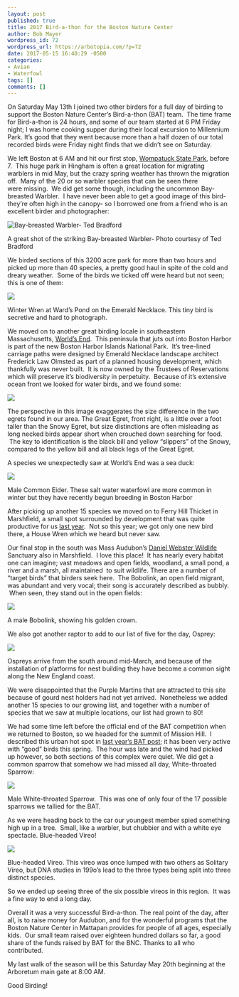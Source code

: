 ```yaml
---
layout: post
published: true
title: 2017 Bird-a-thon for the Boston Nature Center
author: Bob Mayer
wordpress_id: 72
wordpress_url: https://arbotopia.com/?p=72
date: 2017-05-15 16:40:29 -0500
categories:
- Avian
- Waterfowl
tags: []
comments: []
---
```


On Saturday May 13th I joined two other birders for a full day of birding to support the Boston Nature Center’s Bird-a-thon (BAT) team.  The time frame for Bird-a-thon is 24 hours, and some of our team started at 6 PM Friday night; I was home cooking supper during their local excursion to Millennium Park. It’s good that they went because more than a half dozen of our total recorded birds were Friday night finds that we didn’t see on Saturday.

We left Boston at 6 AM and hit our first stop, [Wompatuck State Park](https://www.mass.gov/locations/wompatuck-state-park), before 7.  This huge park in Hingham is often a great location for migrating warblers in mid May, but the crazy spring weather has thrown the migration off.  Many of the 20 or so warbler species that can be seen there were missing.  We did get some though, including the uncommon Bay-breasted Warbler.  I have never been able to get a good image of this bird- they’re often high in the canopy- so I borrowed one from a friend who is an excellent birder and photographer:

![Bay-breasted Warbler- Ted Bradford](/images/2017/05/Bay-breasted-Warbler-Ted-Bradford.jpg)

A great shot of the striking Bay-breasted Warbler- Photo courtesy of Ted Bradford

We birded sections of this 3200 acre park for more than two hours and picked up more than 40 species, a pretty good haul in spite of the cold and dreary weather.  Some of the birds we ticked off were heard but not seen; this is one of them:

![](/images/2018/11/P1090246.jpg)

Winter Wren at Ward’s Pond on the Emerald Necklace. This tiny bird is secretive and hard to photograph.

We moved on to another great birding locale in southeastern Massachusetts, [World’s End](http://www.thetrustees.org/places-to-visit/south-shore/worlds-end.html).  This peninsula that juts out into Boston Harbor is part of the new Boston Harbor Islands National Park.  It’s tree-lined carriage paths were designed by Emerald Necklace landscape architect Frederick Law Olmsted as part of a planned housing development, which thankfully was never built.  It is now owned by the Trustees of Reservations which will preserve it’s biodiversity in perpetuity.  Because of it’s extensive ocean front we looked for water birds, and we found some:

![](/images/2018/11/P1010004.jpg)

The perspective in this image exaggerates the size difference in the two egrets found in our area. The Great Egret, front right, is a little over a foot taller than the Snowy Egret, but size distinctions are often misleading as long necked birds appear short when crouched down searching for food.  The key to identification is the black bill and yellow “slippers” of the Snowy, compared to the yellow bill and all black legs of the Great Egret.

A species we unexpectedly saw at World’s End was a sea duck:

![](/images/2018/11/P1070121.jpg)

Male Common Eider. These salt water waterfowl are more common in winter but they have recently begun breeding in Boston Harbor

After picking up another 15 species we moved on to Ferry Hill Thicket in Marshfield, a small spot surrounded by development that was quite productive for us [last year](http://www.arbotopia.com/bird-a-thon-2016/).  Not so this year; we got only one new bird there, a House Wren which we heard but never saw.

Our final stop in the south was Mass Audubon’s [Daniel Webster Wildlife](http://www.massaudubon.org:80/get-outdoors/wildlife-sanctuaries/daniel-webster) Sanctuary also in Marshfield.  I love this place!  It has nearly every habitat one can imagine; vast meadows and open fields, woodland, a small pond, a river and a marsh, all maintained  to suit wildlife. There are a number of “target birds” that birders seek here.  The Bobolink, an open field migrant, was abundant and very vocal; their song is accurately described as bubbly.  When seen, they stand out in the open fields:

![](/images/2018/11/P1010062.jpg)

A male Bobolink, showing his golden crown.

We also got another raptor to add to our list of five for the day, Osprey:

![](/images/2018/11/P1040384.jpg)

Ospreys arrive from the south around mid-March, and because of the installation of platforms for nest building they have become a common sight along the New England coast.

We were disappointed that the Purple Martins that are attracted to this site because of gourd nest holders had not yet arrived.  Nonetheless we added another 15 species to our growing list, and together with a number of species that we saw at multiple locations, our list had grown to 80!

We had some time left before the official end of the BAT competition when we returned to Boston, so we headed for the summit of Mission Hill.  I described this urban hot spot in [last year’s BAT post](http://www.arbotopia.com/bird-a-thon-2016/); it has been very active with “good” birds this spring.  The hour was late and the wind had picked up however, so both sections of this complex were quiet. We did get a common sparrow that somehow we had missed all day, White-throated Sparrow:

![](/images/2018/11/P1110338.jpg)

Male White-throated Sparrow.  This was one of only four of the 17 possible sparrows we tallied for the BAT.

As we were heading back to the car our youngest member spied something high up in a tree.  Small, like a warbler, but chubbier and with a white eye spectacle. Blue-headed Vireo!

![](/images/2018/11/P1120818.jpg)

Blue-headed Vireo. This vireo was once lumped with two others as Solitary Vireo, but DNA studies in 199o’s lead to the three types being split into three distinct species.

So we ended up seeing three of the six possible vireos in this region.  It was a fine way to end a long day.

Overall it was a very successful Bird-a-thon. The real point of the day, after all, is to raise money for Audubon, and for the wonderful programs that the Boston Nature Center in Mattapan provides for people of all ages, especially kids.  Our small team raised over eighteen hundred dollars so far, a good share of the funds raised by BAT for the BNC. Thanks to all who contributed.

My last walk of the season will be this Saturday May 20th beginning at the Arboretum main gate at 8:00 AM.

Good Birding!

